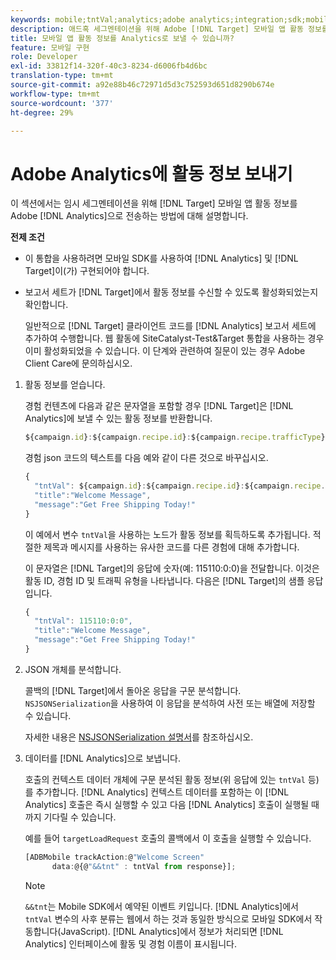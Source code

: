 ```yaml
---
keywords: mobile;tntVal;analytics;adobe analytics;integration;sdk;mobile sdk
description: 애드혹 세그멘테이션을 위해 Adobe [!DNL Target] 모바일 앱 활동 정보를 Adobe Analytics으로 보내는 방법에 대해 알아봅니다.
title: 모바일 앱 활동 정보를 Analytics로 보낼 수 있습니까?
feature: 모바일 구현
role: Developer
exl-id: 33812f14-320f-40c3-8234-d6006fb4d6bc
translation-type: tm+mt
source-git-commit: a92e88b46c72971d5d3c752593d651d8290b674e
workflow-type: tm+mt
source-wordcount: '377'
ht-degree: 29%

---
```


# Adobe Analytics에 활동 정보 보내기

이 섹션에서는 임시 세그멘테이션을 위해 [!DNL Target] 모바일 앱 활동 정보를 Adobe [!DNL Analytics]으로 전송하는 방법에 대해 설명합니다.

**전제 조건**

* 이 통합을 사용하려면 모바일 SDK를 사용하여 [!DNL Analytics] 및 [!DNL Target]이(가) 구현되어야 합니다.
* 보고서 세트가 [!DNL Target]에서 활동 정보를 수신할 수 있도록 활성화되었는지 확인합니다.

   일반적으로 [!DNL Target] 클라이언트 코드를 [!DNL Analytics] 보고서 세트에 추가하여 수행합니다. 웹 활동에 SiteCatalyst-Test&amp;Target 통합을 사용하는 경우 이미 활성화되었을 수 있습니다. 이 단계와 관련하여 질문이 있는 경우 Adobe Client Care에 문의하십시오.

1. 활동 정보를 얻습니다.

   경험 컨텐츠에 다음과 같은 문자열을 포함할 경우 [!DNL Target]은 [!DNL Analytics]에 보낼 수 있는 활동 정보를 반환합니다.

   ```javascript
   ${campaign.id}:${campaign.recipe.id}:${campaign.recipe.trafficType}
   ```

   경험 json 코드의 텍스트를 다음 예와 같이 다른 것으로 바꾸십시오.

   ```javascript
   { 
     "tntVal": ${campaign.id}:${campaign.recipe.id}:${campaign.recipe.trafficType}", 
     "title":"Welcome Message", 
     "message":"Get Free Shipping Today!" 
   }
   ```

   이 예에서 변수 `tntVal`을 사용하는 노드가 활동 정보를 획득하도록 추가됩니다. 적절한 제목과 메시지를 사용하는 유사한 코드를 다른 경험에 대해 추가합니다.

   이 문자열은 [!DNL Target]의 응답에 숫자(예: 115110:0:0)을 전달합니다. 이것은 활동 ID, 경험 ID 및 트래픽 유형을 나타냅니다. 다음은 [!DNL Target]의 샘플 응답입니다.

   ```javascript
   { 
     "tntVal": 115110:0:0", 
     "title":"Welcome Message", 
     "message":"Get Free Shipping Today!" 
   }
   ```

1. JSON 개체를 분석합니다.

   콜백의 [!DNL Target]에서 돌아온 응답을 구문 분석합니다. `NSJSONSerialization`을 사용하여 이 응답을 분석하여 사전 또는 배열에 저장할 수 있습니다.

   자세한 내용은 [NSJSONSerialization 설명서](https://developer.apple.com/library/ios/documentation/Foundation/Reference/NSJSONSerialization_Class/#//apple_ref/occ/clm/NSJSONSerialization/JSONObjectWithData:options:error)를 참조하십시오.

1. 데이터를 [!DNL Analytics]으로 보냅니다.

    호출의 컨텍스트 데이터 개체에 구문 분석된 활동 정보(위 응답에 있는 `tntVal` 등)를 추가합니다. [!DNL Analytics] 컨텍스트 데이터를 포함하는 이 [!DNL Analytics] 호출은 즉시 실행할 수 있고 다음 [!DNL Analytics] 호출이 실행될 때까지 기다릴 수 있습니다.

   예를 들어 `targetLoadRequest` 호출의 콜백에서 이 호출을 실행할 수 있습니다.

   ```javascript
   [ADBMobile trackAction:@"Welcome Screen"  
         data:@{@"&&tnt" : tntVal from response}];
   ```

   >[!NOTE]
   >
   >`&&tnt`는 Mobile SDK에서 예약된 이벤트 키입니다. [!DNL Analytics]에서 `tntVal` 변수의 사후 분류는 웹에서 하는 것과 동일한 방식으로 모바일 SDK에서 작동합니다(JavaScript). [!DNL Analytics]에서 정보가 처리되면 [!DNL Analytics] 인터페이스에 활동 및 경험 이름이 표시됩니다.
